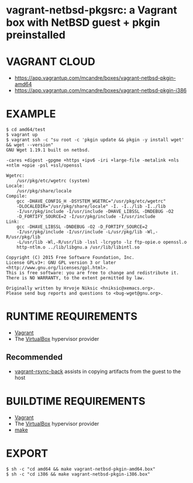 # vagrant-netbsd-pkgsrc: a Vagrant box with NetBSD guest + pkgin preinstalled

# VAGRANT CLOUD

* https://app.vagrantup.com/mcandre/boxes/vagrant-netbsd-pkgin-amd64
* https://app.vagrantup.com/mcandre/boxes/vagrant-netbsd-pkgin-i386

# EXAMPLE

```console
$ cd amd64/test
$ vagrant up
$ vagrant ssh -c "su root -c 'pkgin update && pkgin -y install wget' && wget --version"
GNU Wget 1.19.1 built on netbsd.

-cares +digest -gpgme +https +ipv6 -iri +large-file -metalink +nls
+ntlm +opie -psl +ssl/openssl

Wgetrc:
    /usr/pkg/etc/wgetrc (system)
Locale:
    /usr/pkg/share/locale
Compile:
    gcc -DHAVE_CONFIG_H -DSYSTEM_WGETRC="/usr/pkg/etc/wgetrc"
    -DLOCALEDIR="/usr/pkg/share/locale" -I. -I../lib -I../lib
    -I/usr/pkg/include -I/usr/include -DHAVE_LIBSSL -DNDEBUG -O2
    -D_FORTIFY_SOURCE=2 -I/usr/pkg/include -I/usr/include
Link:
    gcc -DHAVE_LIBSSL -DNDEBUG -O2 -D_FORTIFY_SOURCE=2
    -I/usr/pkg/include -I/usr/include -L/usr/pkg/lib -Wl,-R/usr/pkg/lib
    -L/usr/lib -Wl,-R/usr/lib -lssl -lcrypto -lz ftp-opie.o openssl.o
    http-ntlm.o ../lib/libgnu.a /usr/lib/libintl.so

Copyright (C) 2015 Free Software Foundation, Inc.
License GPLv3+: GNU GPL version 3 or later
<http://www.gnu.org/licenses/gpl.html>.
This is free software: you are free to change and redistribute it.
There is NO WARRANTY, to the extent permitted by law.

Originally written by Hrvoje Niksic <hniksic@xemacs.org>.
Please send bug reports and questions to <bug-wget@gnu.org>.
```

# RUNTIME REQUIREMENTS

* [Vagrant](https://www.vagrantup.com)
* The [VirtualBox](https://www.virtualbox.org) hypervisor provider

## Recommended

* [vagrant-rsync-back](https://github.com/smerrill/vagrant-rsync-back) assists in copying artifacts from the guest to the host

# BUILDTIME REQUIREMENTS

* [Vagrant](https://www.vagrantup.com)
* The [VirtualBox](https://www.virtualbox.org) hypervisor provider
* [make](https://www.gnu.org/software/make/)

# EXPORT

```console
$ sh -c "cd amd64 && make vagrant-netbsd-pkgin-amd64.box"
$ sh -c "cd i386 && make vagrant-netbsd-pkgin-i386.box"
```
